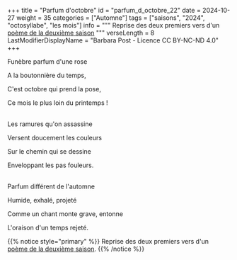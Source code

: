 +++
title = "Parfum d'octobre"
id = "parfum_d_octobre_22"
date = 2024-10-27
weight = 35
categories = ["Automne"]
tags = ["saisons", "2024", "octosyllabe", "les mois"]
info = """
Reprise des deux premiers vers d'un [poème de la deuxième saison](../2_deuxieme_saison/passage)
"""
verseLength = 8
LastModifierDisplayName = "Barbara Post - Licence CC BY-NC-ND 4.0"
+++

Funèbre parfum d'une rose

A la boutonnière du temps,

C'est octobre qui prend la pose,

Ce mois le plus loin du printemps !

 \
Les ramures qu'on assassine

Versent doucement les couleurs

Sur le chemin qui se dessine

Enveloppant les pas fouleurs.

 \
Parfum différent de l'automne

Humide, exhalé, projeté

Comme un chant monte grave, entonne

L'oraison d'un temps rejeté.

{{% notice style="primary" %}}
Reprise des deux premiers vers d'un [poème de la deuxième saison](../2_deuxieme_saison/passage).
{{% /notice %}}
